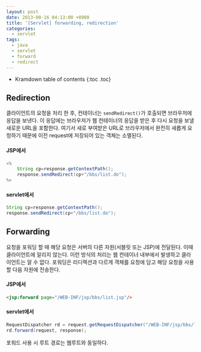 ```yaml
---
layout: post
date: 2013-08-16 04:13:00 +0900
title: '[Servlet] forwarding, redirection'
categories:
  - servlet
tags:
  - java
  - servlet
  - forward
  - redirect
---
```


* Kramdown table of contents
{:toc .toc}

## Redirection

클라이언트의 요청을 처리 한 후, 컨테이너는 `sendRedirect()`가 호출되면 브라우저에 응답을 보낸다. 이 응답에는 브라우저가 웹 컨테이너의 응답을 받은 후 다시 요청을 보낼 새로운 URL을 포함한다. 여기서 새로 부여받은 URL로 브라우저에서 완전히 새롭게 요청하기 때문에 이전 request에 저장되어 있는 객체는 소멸된다.

#### JSP에서

```java
<%
    String cp=response.getContextPath();
    response.sendRedirect(cp+"/bbs/list.do");
%>
```

#### servlet에서

```java
String cp=response.getContextPath();
response.sendRedirect(cp+"/bbs/list.do");
```

## Forwarding

요청을 포워딩 할 때 해당 요청은 서버의 다른 자원(서블릿 또는 JSP)에 전달된다. 이때 클라이언트에 알리지 않는다. 이런 방식의 처리는 웹 컨테이너 내부에서 발생하고 클라이언트는 알 수 없다. 포워딩은 리디렉션과 다르게 객체를 요청에 담고 해당 요청을 사용할 다음 자원에 전송한다.

#### JSP에서

```html
<jsp:forward page="/WEB-INF/jsp/bbs/list.jsp"/>
```

#### servlet에서

```java
RequestDispatcher rd = request.getRequestDispatcher("/WEB-INF/jsp/bbs/list.jsp");
rd.forward(request, response);
```

포워드 사용 시 루트 경로는 웹루트와 동일하다.
